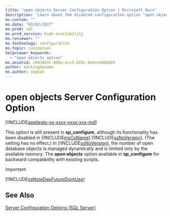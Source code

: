 ```yaml
---
title: "open objects Server Configuration Option | Microsoft Docs"
description: 'Learn about the disabled configuration option "open objects." See how SQL Server now manages the number of open database objects.'
ms.custom: ""
ms.date: "03/02/2017"
ms.prod: sql
ms.prod_service: high-availability
ms.reviewer: ""
ms.technology: configuration
ms.topic: conceptual
helpviewer_keywords: 
  - "open objects option"
ms.assetid: c8424d3c-86ba-4cc5-bf0c-be4ce44bdd04
author: markingmyname
ms.author: maghan
---
```

# open objects Server Configuration Option
[!INCLUDE[appliesto-ss-xxxx-xxxx-xxx-md](../../includes/appliesto-ss-xxxx-xxxx-xxx-md.md)]

  This option is still present in **sp_configure**, although its functionality has been disabled in [!INCLUDE[msCoName](../../includes/msconame-md.md)] [!INCLUDE[ssNoVersion](../../includes/ssnoversion-md.md)]. (The setting has no effect.) In [!INCLUDE[ssNoVersion](../../includes/ssnoversion-md.md)], the number of open database objects is managed dynamically and is limited only by the available memory. The **open objects** option available in **sp_configure** for backward compatibility with existing scripts.  
  
> [!IMPORTANT]  
>  [!INCLUDE[ssNoteDepFutureDontUse](../../includes/ssnotedepfuturedontuse-md.md)]  
  
## See Also  
 [Server Configuration Options &#40;SQL Server&#41;](../../database-engine/configure-windows/server-configuration-options-sql-server.md)  
  
  
